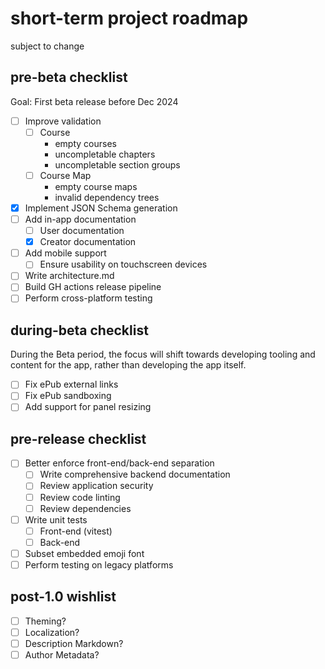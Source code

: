 # short-term project roadmap
subject to change

## pre-beta checklist
Goal: First beta release before Dec 2024

- [ ] Improve validation
	- [ ] Course
		- empty courses
		- uncompletable chapters
		- uncompletable section groups
	- [ ] Course Map
		- empty course maps
		- invalid dependency trees
- [X] Implement JSON Schema generation
- [ ] Add in-app documentation
	- [ ] User documentation
	- [X] Creator documentation
- [ ] Add mobile support
	- [ ] Ensure usability on touchscreen devices
- [ ] Write architecture.md
- [ ] Build GH actions release pipeline
- [ ] Perform cross-platform testing

## during-beta checklist
During the Beta period, the focus will shift towards developing tooling and content for the app, rather than developing the app itself.

- [ ] Fix ePub external links
- [ ] Fix ePub sandboxing
- [ ] Add support for panel resizing

## pre-release checklist
- [ ] Better enforce front-end/back-end separation
	- [ ] Write comprehensive backend documentation
	- [ ] Review application security
	- [ ] Review code linting
	- [ ] Review dependencies
- [ ] Write unit tests
	- [ ] Front-end (vitest)
	- [ ] Back-end
- [ ] Subset embedded emoji font
- [ ] Perform testing on legacy platforms

## post-1.0 wishlist
- [ ] Theming?
- [ ] Localization?
- [ ] Description Markdown?
- [ ] Author Metadata?